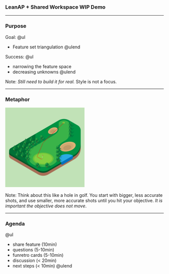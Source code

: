 ### LeanAP + Shared Workspace WIP Demo

---

### Purpose

Goal:
@ul
- Feature set triangulation
@ulend

Success:
@ul
- narrowing the feature space
- decreasing unknowns
@ulend


Note:
  _Still need to build it for real._
  Style is not a focus.

---

### Metaphor

<img src="img/golf.jpg" alt="Golf" height="50%" width="50%">

Note:
  Think about this like a hole in golf.  You start with bigger, less accurate shots, and use smaller, more accurate shots until you hit your objective.  _It is important the objective does not move_.

---

### Agenda

@ul
- share feature (10min)
- questions (5-10min)
- funretro cards (5-10min)
- discussion (< 20min)
- next steps (< 10min)
@ulend
